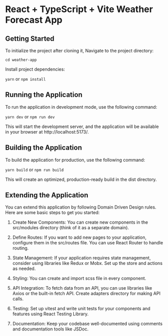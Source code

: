 # React + TypeScript + Vite Weather Forecast App

## Getting Started

To initialize the project after cloning it, Navigate to the project directory:

`cd weather-app`

Install project dependencies:

`yarn` or `npm install`

## Running the Application

To run the application in development mode, use the following command:

`yarn dev` or `npm run dev`

This will start the development server, and the application will be available in your browser at http://localhost:5173/.

## Building the Application

To build the application for production, use the following command:

`yarn build` or `npm run build`

This will create an optimized, production-ready build in the dist directory.

## Extending the Application

You can extend this application by following Domain Driven Design rules. Here are some basic steps to get you started:

1. Create New Components: You can create new components in the src/modules directory (think of it as a separate domain).

2. Define Routes: If you want to add new pages to your application, configure them in the src/routes file. You can use React Router to handle routing.

3. State Management: If your application requires state management, consider using libraries like Redux or Mobx. Set up the store and actions as needed.

4. Styling: You can create and import scss file in every component.

5. API Integration: To fetch data from an API, you can use libraries like Axios or the built-in fetch API. Create adapters directory for making API calls.

6. Testing: Set up vitest and write unit tests for your components and features using React Testing Library.

7. Documentation: Keep your codebase well-documented using comments and documentation tools like JSDoc.
